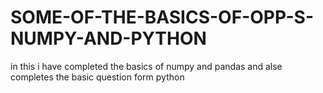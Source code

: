 # SOME-OF-THE-BASICS-OF-OPP-S-NUMPY-AND-PYTHON
in this i have completed the basics of numpy and pandas 
and alse completes the basic question form python
